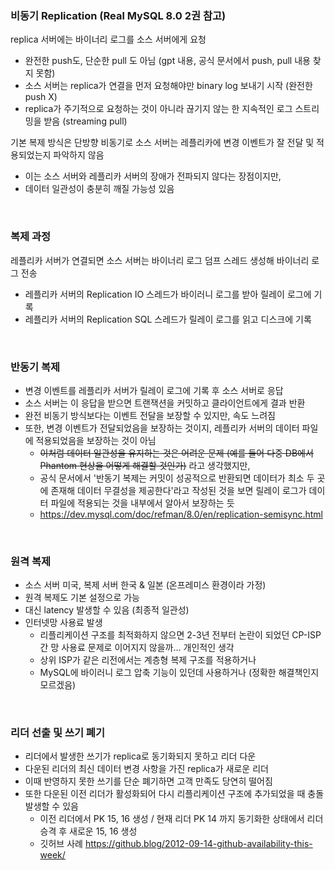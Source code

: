 ### 비동기 Replication (Real MySQL 8.0 2권 참고)

replica 서버에는 바이너리 로그를 소스 서버에게 요청
- 완전한 push도, 단순한 pull 도 아님 (gpt 내용, 공식 문서에서 push, pull 내용 찾지 못함)
- 소스 서버는 replica가 연결을 먼저 요청해야만 binary log 보내기 시작 (완전한 push X)
- replica가 주기적으로 요청하는 것이 아니라 끊기지 않는 한 지속적인 로그 스트리밍을 받음 (streaming pull)

기본 복제 방식은 단방향 비동기로 소스 서버는 레플리카에 변경 이벤트가 잘 전달 및 적용되었는지 파악하지 않음
- 이는 소스 서버와 레플리카 서버의 장애가 전파되지 않다는 장점이지만,
- 데이터 일관성이 충분히 깨질 가능성 있음

<br>

### 복제 과정

레플리카 서버가 연결되면 소스 서버는 바이너리 로그 덤프 스레드 생성해 바이너리 로그 전송
- 레플리카 서버의 Replication IO 스레드가 바이러니 로그를 받아 릴레이 로그에 기록
- 레플리카 서버의 Replication SQL 스레드가 릴레이 로그를 읽고 디스크에 기록

<br>

### 반동기 복제

- 변경 이벤트를 레플리카 서버가 릴레이 로그에 기록 후 소스 서버로 응답
- 소스 서버는 이 응답을 받으면 트랜잭션을 커밋하고 클라이언트에게 결과 반환
- 완전 비동기 방식보다는 이벤트 전달을 보장할 수 있지만, 속도 느려짐
- 또한, 변경 이벤트가 전달되었음을 보장하는 것이지, 레플리카 서버의 데이터 파일에 적용되었음을 보장하는 것이 아님
  - ~~이처럼 데이터 일관성을 유지하는 것은 어려운 문제 (예를 들어 다중 DB에서 Phantom 현상을 어떻게 해결할 것인가)~~ 라고 생각했지만,
  - 공식 문서에서 '반동기 복제는 커밋이 성공적으로 반환되면 데이터가 최소 두 곳에 존재해 데이터 무결성을 제공한다'라고 작성된 것을 보면 릴레이 로그가 데이터 파일에 적용되는 것을 내부에서 알아서 보장하는 듯
  - https://dev.mysql.com/doc/refman/8.0/en/replication-semisync.html

<br>

### 원격 복제

- 소스 서버 미국, 복제 서버 한국 & 일본 (온프레미스 환경이라 가정)
- 원격 복제도 기본 설정으로 가능
- 대신 latency 발생할 수 있음 (최종적 일관성)
- 인터넷망 사용료 발생
  - 리플리케이션 구조를 최적화하지 않으면 2-3년 전부터 논란이 되었던 CP-ISP 간 망 사용료 문제로 이어지지 않을까... 개인적인 생각
  - 상위 ISP가 같은 리전에서는 계층형 복제 구조를 적용하거나
  - MySQL에 바이러니 로그 압축 기능이 있던데 사용하거나 (정확한 해결책인지 모르겠음)

<br>

### 리더 선출 및 쓰기 폐기

- 리더에서 발생한 쓰기가 replica로 동기화되지 못하고 리더 다운
- 다운된 리더의 최신 데이터 변경 사항을 가진 replica가 새로운 리더
- 이때 반영하지 못한 쓰기를 단순 폐기하면 고객 만족도 당연히 떨어짐
- 또한 다운된 이전 리더가 활성화되어 다시 리플리케이션 구조에 추가되었을 때 충돌 발생할 수 있음
  - 이전 리더에서 PK 15, 16 생성 / 현재 리더 PK 14 까지 동기화한 상태에서 리더 승격 후 새로운 15, 16 생성
  - 깃허브 사례 https://github.blog/2012-09-14-github-availability-this-week/